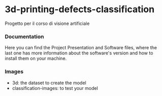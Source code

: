 # 3d-printing-defects-classification

Progetto per il corso di visione artificiale

### Documentation

Here you can find the Project Presentation and Software files, where the last one has more information about the software's version and how to install them on your machine.


### Images

- 3d: the dataset to create the model
- classification-images: to test your model
